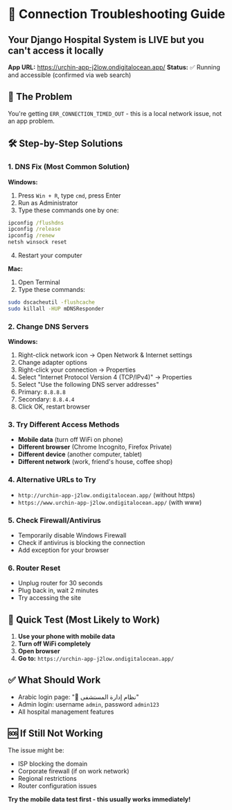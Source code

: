 # 🔧 Connection Troubleshooting Guide

## Your Django Hospital System is LIVE but you can't access it locally

**App URL:** https://urchin-app-j2low.ondigitalocean.app/
**Status:** ✅ Running and accessible (confirmed via web search)

## 🚨 The Problem
You're getting `ERR_CONNECTION_TIMED_OUT` - this is a local network issue, not an app problem.

## 🛠️ Step-by-Step Solutions

### 1. **DNS Fix (Most Common Solution)**
**Windows:**
1. Press `Win + R`, type `cmd`, press Enter
2. Run as Administrator
3. Type these commands one by one:
```cmd
ipconfig /flushdns
ipconfig /release
ipconfig /renew
netsh winsock reset
```
4. Restart your computer

**Mac:**
1. Open Terminal
2. Type these commands:
```bash
sudo dscacheutil -flushcache
sudo killall -HUP mDNSResponder
```

### 2. **Change DNS Servers**
**Windows:**
1. Right-click network icon → Open Network & Internet settings
2. Change adapter options
3. Right-click your connection → Properties
4. Select "Internet Protocol Version 4 (TCP/IPv4)" → Properties
5. Select "Use the following DNS server addresses"
6. Primary: `8.8.8.8`
7. Secondary: `8.8.4.4`
8. Click OK, restart browser

### 3. **Try Different Access Methods**
- **Mobile data** (turn off WiFi on phone)
- **Different browser** (Chrome Incognito, Firefox Private)
- **Different device** (another computer, tablet)
- **Different network** (work, friend's house, coffee shop)

### 4. **Alternative URLs to Try**
- `http://urchin-app-j2low.ondigitalocean.app/` (without https)
- `https://www.urchin-app-j2low.ondigitalocean.app/` (with www)

### 5. **Check Firewall/Antivirus**
- Temporarily disable Windows Firewall
- Check if antivirus is blocking the connection
- Add exception for your browser

### 6. **Router Reset**
- Unplug router for 30 seconds
- Plug back in, wait 2 minutes
- Try accessing the site

## 🎯 **Quick Test (Most Likely to Work)**
1. **Use your phone with mobile data**
2. **Turn off WiFi completely**
3. **Open browser**
4. **Go to:** `https://urchin-app-j2low.ondigitalocean.app/`

## ✅ **What Should Work**
- Arabic login page: "🏥 نظام إدارة المستشفى"
- Admin login: username `admin`, password `admin123`
- All hospital management features

## 🆘 **If Still Not Working**
The issue might be:
- ISP blocking the domain
- Corporate firewall (if on work network)
- Regional restrictions
- Router configuration issues

**Try the mobile data test first - this usually works immediately!**
